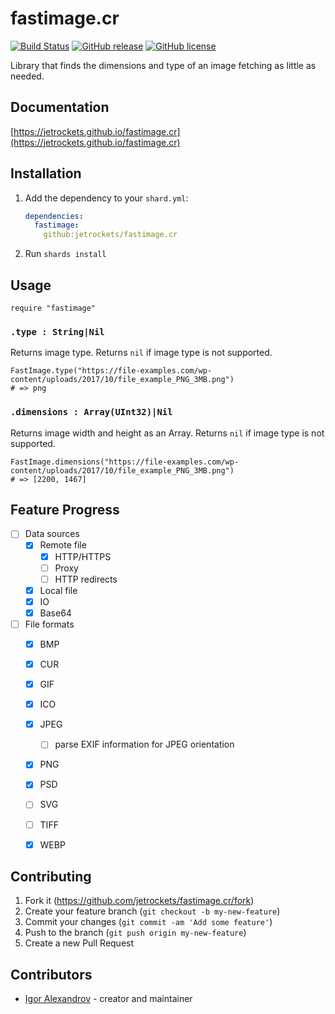 # fastimage.cr

[![Build Status](https://travis-ci.org/jetrockets/fastimage.cr.svg?branch=master)](https://travis-ci.org/jetrockets/fastimage.cr)
[![GitHub release](https://img.shields.io/github/release/jetrockets/fastimage.cr.svg)](https://GitHub.com/jetrockets/fastimage.cr/releases/)
[![GitHub license](https://img.shields.io/github/license/jetrockets/fastimage.cr)](https://github.com/jetrockets/fastimage.cr/blob/master/LICENSE)

Library that finds the dimensions and type of an image fetching as little as needed.

## Documentation

[https://jetrockets.github.io/fastimage.cr](https://jetrockets.github.io/fastimage.cr)

## Installation

1. Add the dependency to your `shard.yml`:

   ```yaml
   dependencies:
     fastimage:
       github:jetrockets/fastimage.cr
   ```

2. Run `shards install`

## Usage

```crystal
require "fastimage"
```

### `.type : String|Nil`

Returns image type. Returns `nil` if image type is not supported.

```crystal
FastImage.type("https://file-examples.com/wp-content/uploads/2017/10/file_example_PNG_3MB.png")
# => png
```

### `.dimensions : Array(UInt32)|Nil`

Returns image width and height as an Array. Returns `nil` if image type is not supported.

```crystal
FastImage.dimensions("https://file-examples.com/wp-content/uploads/2017/10/file_example_PNG_3MB.png")
# => [2200, 1467]
```

## Feature Progress

- [ ] Data sources
  - [X] Remote file
    - [X] HTTP/HTTPS
    - [ ] Proxy
    - [ ] HTTP redirects
  - [X] Local file
  - [X] IO
  - [X] Base64
- [ ] File formats
  - [X] BMP
  - [X] CUR
  - [X] GIF
  - [X] ICO
  - [X] JPEG
    - [ ] parse EXIF information for JPEG orientation
  - [X] PNG
  - [X] PSD
  - [ ] SVG
  - [ ] TIFF
  - [X] WEBP


## Contributing

1. Fork it (<https://github.com/jetrockets/fastimage.cr/fork>)
2. Create your feature branch (`git checkout -b my-new-feature`)
3. Commit your changes (`git commit -am 'Add some feature'`)
4. Push to the branch (`git push origin my-new-feature`)
5. Create a new Pull Request

## Contributors

- [Igor Alexandrov](https://github.com/igor-alexandrov) - creator and maintainer
